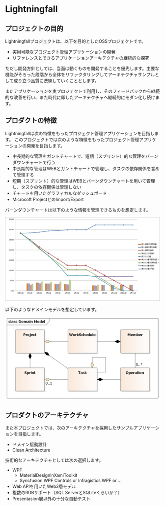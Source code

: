 # Lightningfall

## プロジェクトの目的

Lightningfallプロジェクトは、以下を目的としたOSSプロジェクトです。

* 実用可能なプロジェクト管理アプリケーションの開発
* リファレンスとできるアプリケーションアーキテクチャの継続的な探究

ただし開発方針としては、当面は動くものを開発することを優先します。主要な機能がそろった段階から全体をリファクタリングしてアーキテクチャサンプルとして成り立つ品質に洗練していくこととします。

またアプリケーションを実プロジェクトで利用し、そのフィードバックから継続的な改善を行い、また時代に即したアーキテクチャへ継続的にモダン化し続けます。

## プロダクトの特徴

Lightningfallは次の特徴をもったプロジェクト管理アプリケーションを目指します。
このプロジェクトでは次のような特徴をもったプロジェクト管理アプリケーションの開発を目指します。

* 中長期的な管理をガントチャートで、短期（スプリント）的な管理をバーンダウンチャートで行う
* 中長期的な管理はWEBとガントチャートで管理し、タスクの依存関係を含めて管理する
* 短期（スプリント）的な管理はWEBとバーンダウンチャートを用いて管理し、タスクの依存関係は管理しない
* チャートを用いたグラフィカルなダッシュボード
* Microsoft ProjectとのImport/Export

バーンダウンチャートは以下のような情報を管理できるものを想定します。

![](BurnDown.png)

以下のようなドメインモデルを想定しています。

![](DomainModel.png)

## プロダクトのアーキテクチャ

また本プロジェクトでは、次のアーキテクチャを採用したサンプルアプリケーションを目指します。

* ドメイン駆動設計
* Clean Architecture

技術的なアーキテクチャとしては次の選択します。

* WPF
    * MaterialDesignInXamlToolkit
    * Syncfusion WPF Controls or Infragistics WPF or ...
* Web APIを用いたWeb3層モデル
* 複数のRDBサポート（SQL ServerとSQLiteくらいか？）
* Presentasion層以外の十分な自動テスト

